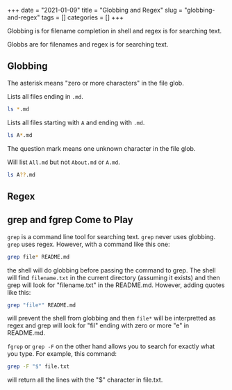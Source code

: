 +++ 
date = "2021-01-09"
title = "Globbing and Regex"
slug = "globbing-and-regex"
tags = []
categories = []
+++

Globbing is for filename completion in shell and regex is for searching text.

Globbs are for filenames and regex is for searching text.

## Globbing

The asterisk means "zero or more characters" in the file glob.

Lists all files ending in `.md`.
```sh
ls *.md
```

Lists all files starting with `A` and ending with `.md`.
```sh
ls A*.md
```

The question mark means one unknown character in the file glob.

Will list `All.md` but not `About.md` or `A.md`.
```sh
ls A??.md
```

## Regex



## grep and fgrep Come to Play

`grep` is a command line tool for searching text. `grep` never uses globbing. `grep` uses regex. However, with a command like this one:

```sh
grep file* README.md
```

the shell will do globbing before passing the command to grep. The shell will find `filename.txt` in the current directory (assuming it exists) and then grep will look for "filename.txt" in the README.md. However, adding quotes like this:

```sh
grep "file*" README.md
```

will prevent the shell from globbing and then `file*` will be interpretted as regex and grep will look for "fil" ending with zero or more "e" in README.md.

`fgrep` or `grep -F` on the other hand allows you to search for exactly what you type. For example, this command:

```sh
grep -F "$" file.txt
```

will return all the lines with the "$" character in file.txt.



